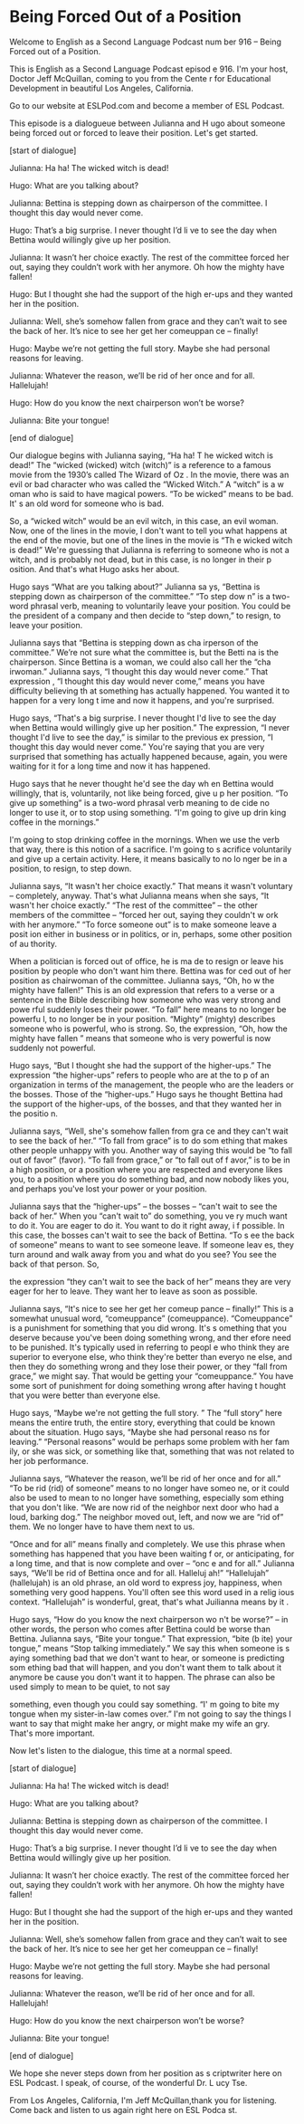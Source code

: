 # Being Forced Out of a Position

Welcome to English as a Second Language Podcast num ber 916 – Being Forced out of a Position.

This is English as a Second Language Podcast episod e 916. I'm your host, Doctor Jeff McQuillan, coming to you from the Cente r for Educational Development in beautiful Los Angeles, California.

Go to our website at ESLPod.com and become a member  of ESL Podcast.

This episode is a dialogueue between Julianna and H ugo about someone being forced out or forced to leave their position. Let's  get started.

[start of dialogue]

Julianna: Ha ha! The wicked witch is dead!

Hugo: What are you talking about?

Julianna: Bettina is stepping down as chairperson of the committee. I thought this day would never come.

Hugo: That’s a big surprise. I never thought I’d li ve to see the day when Bettina would willingly give up her position.

Julianna: It wasn’t her choice exactly. The rest of  the committee forced her out, saying they couldn’t work with her anymore. Oh how the mighty have fallen!

Hugo: But I thought she had the support of the high er-ups and they wanted her in the position.

Julianna: Well, she’s somehow fallen from grace and  they can’t wait to see the back of her. It’s nice to see her get her comeuppan ce – finally!

Hugo: Maybe we’re not getting the full story. Maybe  she had personal reasons for leaving.

Julianna: Whatever the reason, we’ll be rid of her once and for all. Hallelujah!

Hugo: How do you know the next chairperson won’t be  worse?

Julianna: Bite your tongue!

[end of dialogue]

Our dialogue begins with Julianna saying, “Ha ha! T he wicked witch is dead!” The “wicked (wicked) witch (witch)” is a reference to a famous movie from the 1930’s called The Wizard of Oz . In the movie, there was an evil or bad character who was called the “Wicked Witch.” A “witch” is a w oman who is said to have magical powers. “To be wicked” means to be bad. It' s an old word for someone who is bad.

So, a “wicked witch” would be an evil witch, in this case, an evil woman. Now, one of the lines in the movie, I don't want to tell  you what happens at the end of the movie, but one of the lines in the movie is “Th e wicked witch is dead!” We're guessing that Julianna is referring to someone who is not a witch, and is probably not dead, but in this case, is no longer in their p osition. And that's what Hugo asks her about.

Hugo says “What are you talking about?” Julianna sa ys, “Bettina is stepping down as chairperson of the committee.” “To step dow n” is a two-word phrasal verb, meaning to voluntarily leave your position. You could be the president of a company and then decide to “step down,” to resign, to leave your position.

Julianna says that “Bettina is stepping down as cha irperson of the committee.” We’re not sure what the committee is, but the Betti na is the chairperson. Since Bettina is a woman, we could also call her the “cha irwoman.” Julianna says, “I thought this day would never come.” That expression , “I thought this day would never come,” means you have difficulty believing th at something has actually happened. You wanted it to happen for a very long t ime and now it happens, and you're surprised.

Hugo says, “That's a big surprise. I never thought I'd live to see the day when Bettina would willingly give up her position.” The expression, “I never thought I'd live to see the day,” is similar to the previous ex pression, “I thought this day would never come.” You're saying that you are very surprised that something has actually happened because, again, you were waiting for it for a long time and now it has happened.

Hugo says that he never thought he'd see the day wh en Bettina would willingly, that is, voluntarily, not like being forced, give u p her position. “To give up something” is a two-word phrasal verb meaning to de cide no longer to use it, or to stop using something. “I'm going to give up drin king coffee in the mornings.”

I'm going to stop drinking coffee in the mornings. When we use the verb that way, there is this notion of a sacrifice. I'm going to s acrifice voluntarily and give up a certain activity. Here, it means basically to no lo nger be in a position, to resign, to step down.

Julianna says, “It wasn't her choice exactly.” That  means it wasn't voluntary – completely, anyway. That's what Julianna means when  she says, “It wasn't her choice exactly.” “The rest of the committee” – the other members of the committee – “forced her out, saying they couldn't w ork with her anymore.” “To force someone out” is to make someone leave a posit ion either in business or in politics, or in, perhaps, some other position of au thority.

When a politician is forced out of office, he is ma de to resign or leave his position by people who don't want him there. Bettina was for ced out of her position as chairwoman of the committee. Julianna says, “Oh, ho w the mighty have fallen!” This is an old expression that refers to a verse or  a sentence in the Bible describing how someone who was very strong and powe rful suddenly loses their power. “To fall” here means to no longer be powerfu l, to no longer be in your position. “Mighty” (mighty) describes someone who is powerful, who is strong. So, the expression, “Oh, how the mighty have fallen ” means that someone who is very powerful is now suddenly not powerful.

Hugo says, “But I thought she had the support of the higher-ups.” The expression “the higher-ups” refers to people who are at the to p of an organization in terms of the management, the people who are the leaders or the bosses. Those of the “higher-ups.” Hugo says he thought Bettina had the support of the higher-ups, of the bosses, and that they wanted her in the positio n.

Julianna says, “Well, she's somehow fallen from gra ce and they can't wait to see the back of her.” “To fall from grace” is to do som ething that makes other people unhappy with you. Another way of saying this would be “to fall out of favor” (favor). “To fall from grace,” or “to fall out of f avor,” is to be in a high position, or a position where you are respected and everyone likes  you, to a position where you do something bad, and now nobody likes you, and  perhaps you've lost your power or your position.

Julianna says that the “higher-ups” – the bosses – “can't wait to see the back of her.” When you “can't wait to” do something, you ve ry much want to do it. You are eager to do it. You want to do it right away, i f possible. In this case, the bosses can't wait to see the back of Bettina. “To s ee the back of someone” means to want to see someone leave. If someone leav es, they turn around and walk away from you and what do you see? You see the  back of that person. So,

the expression “they can't wait to see the back of her” means they are very eager for her to leave. They want her to leave as soon as  possible.

Julianna says, “It's nice to see her get her comeup pance – finally!” This is a somewhat unusual word, “comeuppance” (comeuppance).  “Comeuppance” is a punishment for something that you did wrong. It's s omething that you deserve because you've been doing something wrong, and ther efore need to be punished. It's typically used in referring to peopl e who think they are superior to everyone else, who think they're better than everyo ne else, and then they do something wrong and they lose their power, or they “fall from grace,” we might say. That would be getting your “comeuppance.” You have some sort of punishment for doing something wrong after having t hought that you were better than everyone else.

Hugo says, “Maybe we're not getting the full story. ” The “full story” here means the entire truth, the entire story, everything that  could be known about the situation. Hugo says, “Maybe she had personal reaso ns for leaving.” “Personal reasons” would be perhaps some problem with her fam ily, or she was sick, or something like that, something that was not related  to her job performance.

Julianna says, “Whatever the reason, we’ll be rid of her once and for all.” “To be rid (rid) of someone” means to no longer have someo ne, or it could also be used to mean to no longer have something, especially som ething that you don't like. “We are now rid of the neighbor next door who had a  loud, barking dog.” The neighbor moved out, left, and now we are “rid of” them. We no longer have to have them next to us.

“Once and for all” means finally and completely. We  use this phrase when something has happened that you have been waiting f or, or anticipating, for a long time, and that is now complete and over – “onc e and for all.” Julianna says, “We’ll be rid of Bettina once and for all. Halleluj ah!” “Hallelujah” (hallelujah) is an old phrase, an old word to express joy, happiness, when something very good happens. You'll often see this word used in a relig ious context. “Hallelujah” is wonderful, great, that's what Juilianna means by it .

Hugo says, “How do you know the next chairperson wo n't be worse?” – in other words, the person who comes after Bettina could be worse than Bettina. Julianna says, “Bite your tongue.” That expression, “bite (b ite) your tongue,” means “Stop talking immediately.” We say this when someone is s aying something bad that we don't want to hear, or someone is predicting som ething bad that will happen, and you don't want them to talk about it anymore be cause you don't want it to happen. The phrase can also be used simply to mean to be quiet, to not say

something, even though you could say something. “I' m going to bite my tongue when my sister-in-law comes over.” I'm not going to  say the things I want to say that might make her angry, or might make my wife an gry. That's more important.

Now let's listen to the dialogue, this time at a normal speed.

[start of dialogue]

Julianna: Ha ha! The wicked witch is dead!

Hugo: What are you talking about?

Julianna: Bettina is stepping down as chairperson of the committee. I thought this day would never come.

Hugo: That’s a big surprise. I never thought I’d li ve to see the day when Bettina would willingly give up her position.

Julianna: It wasn’t her choice exactly. The rest of  the committee forced her out, saying they couldn’t work with her anymore. Oh how the mighty have fallen!

Hugo: But I thought she had the support of the high er-ups and they wanted her in the position.

Julianna: Well, she’s somehow fallen from grace and  they can’t wait to see the back of her. It’s nice to see her get her comeuppan ce – finally!

Hugo: Maybe we’re not getting the full story. Maybe  she had personal reasons for leaving.

Julianna: Whatever the reason, we’ll be rid of her once and for all. Hallelujah!

Hugo: How do you know the next chairperson won’t be  worse?

Julianna: Bite your tongue!

[end of dialogue]

We hope she never steps down from her position as s criptwriter here on ESL Podcast. I speak, of course, of the wonderful Dr. L ucy Tse.

 From Los Angeles, California, I'm Jeff McQuillan,thank you for listening. Come back and listen to us again right here on ESL Podca st.

